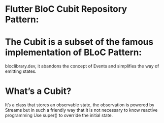 # Flutter BloC Cubit Repository Pattern:


# The Cubit is a subset of the famous implementation of BLoC Pattern: 
bloclibrary.dev, 
it abandons the concept of Events and simplifies the way of emitting states.
# What’s a Cubit?
It’s a class that stores an observable state, the observation is powered by Streams but in such a friendly way that it is not necessary to know reactive programming
Use super() to override the initial state.
